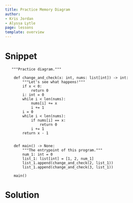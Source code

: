 ```yaml
---
title: Practice Memory Diagram
author:
- Kris Jordan
- Alyssa Lytle
page: lessons
template: overview
---
```


# Snippet

<pre>
<code class="python">   """Practice diagram."""

    def change_and_check(x: int, nums: list[int]) -> int:
        """Let's see what happens!"""
        if x < 0:
            return 0
        i: int = 0
        while i < len(nums):
            nums[i] += x
            i += 1
        i = 0
        while i < len(nums):
            if nums[i] == x:
                return 0
            i += 1
        return x - 1


    def main() -> None:
        """The entrypoint of this program."""
        num_1: int = 0
        list_1: list[int] = [1, 2, num_1]
        list_1.append(change_and_check(2, list_1))
        list_1.append(change_and_check(3, list_1))

    main()
</code></pre>

# Solution



